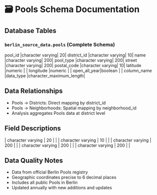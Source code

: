 # 🗃️ Pools Schema Documentation

## Database Tables
### `berlin_source_data.pools` (Complete Schema)
pool_id      |character varying|                      20|
district_id  |character varying|                      10|
name         |character varying|                     200|
pool_type    |character varying|                     200|
street       |character varying|                     200|
postal_code  |character varying|                      10|
latitude     |numeric          |                        |
longitude    |numeric          |                        |
open_all_year|boolean          |                        |
column_name                   |data_type        |character_maximum_length|

## Data Relationships
- Pools → Districts: Direct mapping by district_id
- Pools → Neighborhoods: Spatial mapping by neighborhood_id
- Analysis aggregates Pools data at district level

## Field Descriptions
| character varying | 20 |  |
| character varying | 10 |  |
| character varying | 200 |  |
| character varying | 200 |  |
| character varying | 200 |  |

## Data Quality Notes
- Data from official Berlin Pools registry
- Geographic coordinates precise to 6 decimal places
- Includes all public Pools in Berlin
- Updated annually with new additions and updates
